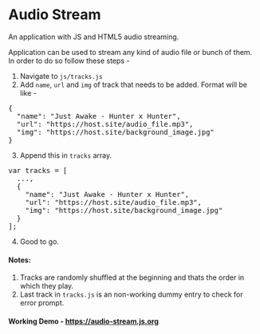 # Audio Stream
An application with JS and HTML5 audio streaming.

Application can be used to stream any kind of audio file or bunch of them. In order to do so follow these steps - 

1. Navigate to `js/tracks.js`
2. Add `name`, `url` and `img` of track that needs to be added. Format will be like - 
<pre>
{
  "name": "Just Awake - Hunter x Hunter",
  "url": "https://host.site/audio_file.mp3",
  "img": "https://host.site/background_image.jpg"
}
</pre>
3. Append this in `tracks` array.
<pre>
var tracks = [
  ...,
  {
    "name": "Just Awake - Hunter x Hunter",
    "url": "https://host.site/audio_file.mp3",
    "img": "https://host.site/background_image.jpg"
  }
];
</pre>
4. Good to go.

#### Notes:
1. Tracks are randomly shuffled at the beginning and thats the order in which they play.
2. Last track in `tracks.js` is an non-working dummy entry to check for error prompt.

#### Working Demo - https://audio-stream.js.org

